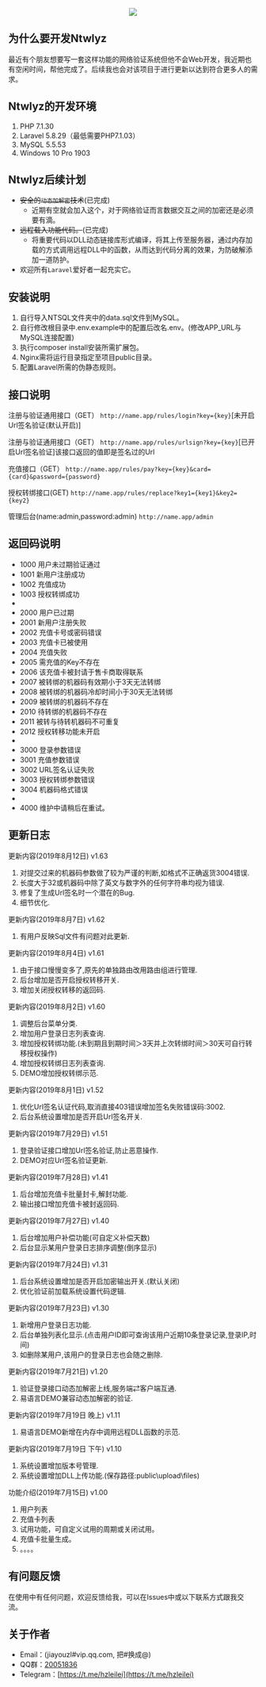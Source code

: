<p align="center"><img src="http://tva1.sinaimg.cn/large/0060lm7Tly1g5a7zy2lphj30sg0e07b2.jpg"></p>

## 为什么要开发Ntwlyz

最近有个朋友想要写一套这样功能的网络验证系统但他不会Web开发，我近期也有空闲时间，帮他完成了。后续我也会对该项目于进行更新以达到符合更多人的需求。

## Ntwlyz的开发环境

1. PHP 7.1.30
2. Laravel 5.8.29（最低需要PHP7.1.03）
3. MySQL 5.5.53
4. Windows 10 Pro 1903

## Ntwlyz后续计划

* ~~安全的`动态加解密`技术~~(已完成)
    * 近期有空就会加入这个，对于网络验证而言数据交互之间的加密还是必须要有滴。
* ~~远程载入功能代码。~~(已完成)
	* 将重要代码以DLL动态链接库形式编译，将其上传至服务器，通过内存加载的方式调用远程DLL中的函数，从而达到代码分离的效果，为防破解添加一道防护。
* 欢迎所有`Laravel`爱好者一起充实它。

## 安装说明

1. 自行导入NTSQL文件夹中的data.sql文件到MySQL。
2. 自行修改根目录中.env.example中的配置后改名.env。(修改APP_URL与MySQL连接配置)
3. 执行composer install安装所需扩展包。
4. Nginx需将运行目录指定至项目public目录。
5. 配置Laravel所需的伪静态规则。

## 接口说明

注册与验证通用接口（GET）
`http://name.app/rules/login?key={key}`[未开启Url签名验证(默认开启)]

注册与验证通用接口（GET）
`http://name.app/rules/urlsign?key={key}`[已开启Url签名验证]该接口返回的值即是签名过的Url

充值接口（GET）
`http://name.app/rules/pay?key={key}&card={card}&password={password}`

授权转绑接口(GET)
`http://name.app/rules/replace?key1={key1}&key2={key2}`

管理后台(name:admin,password:admin)
`http://name.app/admin`

## 返回码说明

* 1000 用户未过期验证通过
* 1001 新用户注册成功
* 1002 充值成功
* 1003 授权转绑成功
* 
* 2000 用户已过期
* 2001 新用户注册失败
* 2002 充值卡号或密码错误
* 2003 充值卡已被使用
* 2004 充值失败
* 2005 需充值的Key不存在
* 2006 该充值卡被封请于售卡商取得联系
* 2007 被转绑的机器码有效期小于3天无法转绑
* 2008 被转绑的机器码冷却时间小于30天无法转绑
* 2009 被转绑的机器码不存在
* 2010 待转绑的机器码不存在
* 2011 被转与待转机器码不可重复
* 2012 授权转移功能未开启
* 
* 3000 登录参数错误
* 3001 充值参数错误
* 3002 URL签名认证失败
* 3003 授权转绑参数错误
* 3004 机器码格式错误
* 
* 4000 维护中请稍后在重试。

## 更新日志

更新内容(2019年8月12日)      v1.63
1. 对提交过来的机器码参数做了较为严谨的判断,如格式不正确返货3004错误.
2. 长度大于32或机器码中除了英文与数字外的任何字符串均视为错误.
3. 修复了生成Url签名时一个潜在的Bug.
4. 细节优化.

更新内容(2019年8月7日)      v1.62
1. 有用户反映Sql文件有问题对此更新.

更新内容(2019年8月4日)      v1.61
1. 由于接口慢慢变多了,原先的单独路由改用路由组进行管理.
2. 后台增加是否开启授权转移开关.
3. 增加关闭授权转移的返回码.

更新内容(2019年8月2日)      v1.60
1. 调整后台菜单分类.
2. 增加用户登录日志列表查询.
3. 增加授权转绑功能.(未到期且到期时间＞3天并上次转绑时间＞30天可自行转移授权操作)
4. 增加授权转绑日志列表查询.
5. DEMO增加授权转绑示范.

更新内容(2019年8月1日)      v1.52
1. 优化Url签名认证代码,取消直接403错误增加签名失败错误码:3002.
2. 后台系统设置增加是否开启Url签名开关.

更新内容(2019年7月29日)     v1.51
1. 登录验证接口增加Url签名验证,防止恶意操作.
2. DEMO对应Url签名验证更新.

更新内容(2019年7月28日)     v1.41
1. 后台增加充值卡批量封卡,解封功能.
2. 输出接口增加充值卡被封返回码.

更新内容(2019年7月27日)     v1.40
1. 后台增加用户补偿功能(可自定义补偿天数)
2. 后台显示某用户登录日志排序调整(倒序显示)

更新内容(2019年7月24日)     v1.31
1. 后台系统设置增加是否开启加密输出开关.(默认关闭)
2. 优化验证前加载系统设置代码逻辑.

更新内容(2019年7月23日)     v1.30
1. 新增用户登录日志功能.
2. 后台单独列表化显示.(点击用户ID即可查询该用户近期10条登录记录,登录IP,时间)
3. 如删除某用户,该用户的登录日志也会随之删除.

更新内容(2019年7月21日)     v1.20
1. 验证登录接口动态加解密上线,服务端⇄客户端互通.
2. 易语言DEMO兼容动态加解密的验证.

更新内容(2019年7月19日 晚上) v1.11
1. 易语言DEMO新增在内存中调用远程DLL函数的示范.

更新内容(2019年7月19日 下午) v1.10
1. 系统设置增加版本号管理.
2. 系统设置增加DLL上传功能.(保存路径:public\upload\files)

功能介绍(2019年7月15日)    v1.00
1. 用户列表
2. 充值卡列表
3. 试用功能，可自定义试用的周期或关闭试用。
4. 充值卡批量生成。
5. 。。。。

## 有问题反馈

在使用中有任何问题，欢迎反馈给我，可以在Issues中或以下联系方式跟我交流。

## 关于作者

* Email：(jiayouzl#vip.qq.com, 把#换成@)
* QQ群：[20051836](//shang.qq.com/wpa/qunwpa?idkey=186c7daaf95c8306fd98c634511c56196ad0778529b22604c3326e518e0a29c1)
* Telegram：[https://t.me/hzleilei](https://t.me/hzleilei)
